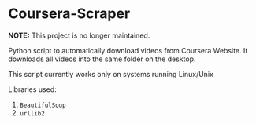 Coursera-Scraper
================

**NOTE:** This project is no longer maintained.

Python script to automatically download videos from Coursera Website.
It downloads all videos into the same folder on the desktop.

This script currently works only on systems running Linux/Unix

Libraries used:
1. `BeautifulSoup`
2. `urllib2`
